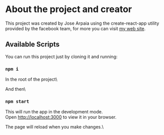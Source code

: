 # About the project and creator

This project was created by Jose Arpaia using the create-react-app utility provided by the facebook team, for more you can visit [my web site](https://josearpaiaq.netlify.app/).

## Available Scripts

You can run this project just by cloning it and running:

### `npm i`

In the root of the project\

And then\

### `npm start`

This will run the app in the development mode.\
Open [http://localhost:3000](http://localhost:3000) to view it in your browser.

The page will reload when you make changes.\
